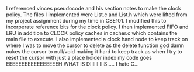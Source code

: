 I referenced vinces pseudocode and his section notes to make the clock policy. The files I implemented were List.c and List.h which were lifted from my project assignment during my time in CSE101. I modified this to incorperate reference bits for the clock policy. I then implemented FIFO and LRU in addition to CLOCK policy caches in cacher.c which contains the main file to execute. I also implemented a clock hand node to keep track on where I was to move the cursor to delete as the delete function god damn nukes the cursor to null/void making it hard to keep track as when I try to reset the cursor with just a place holder index my code goes EEEEEEEEEEEEEEEEEH WHAT IS DIIIIIIIIIIS..... I hate C...